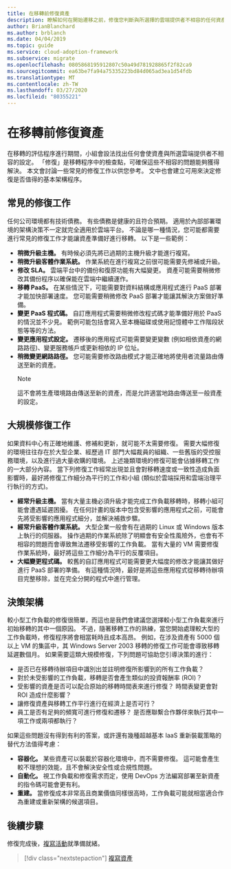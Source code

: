 ```yaml
---
title: 在移轉前修復資產
description: 瞭解如何在開始遷移之前，修復您判斷與所選擇的雲端提供者不相容的任何資產。
author: BrianBlanchard
ms.author: brblanch
ms.date: 04/04/2019
ms.topic: guide
ms.service: cloud-adoption-framework
ms.subservice: migrate
ms.openlocfilehash: 0805868195912807c50a49d781928865f2f82ca9
ms.sourcegitcommit: ea63be7fa94a75335223bd84d065ad3ea1d54fdb
ms.translationtype: MT
ms.contentlocale: zh-TW
ms.lasthandoff: 03/27/2020
ms.locfileid: "80355221"
---
```

# <a name="remediate-assets-prior-to-migration"></a>在移轉前修復資產

在移轉的評估程序進行期間，小組會設法找出任何會使資產與所選雲端提供者不相容的設定。 「修復」是移轉程序中的檢查點，可確保這些不相容的問題能夠獲得解決。 本文會討論一些常見的修復工作以供您參考。 文中也會建立可用來決定修復是否值得的基本架構程序。

## <a name="common-remediation-tasks"></a>常見的修復工作

任何公司環境都有技術債務。 有些債務是健康的且符合預期。 適用於內部部署環境的架構決策不一定就完全適用於雲端平台。 不論是哪一種情況，您可能都需要進行常見的修復工作才能讓資產準備好進行移轉。 以下是一些範例：

- **稍微升級主機。** 有時候必須先將已過期的主機升級才能進行複寫。
- **稍微升級客體作業系統。** 作業系統在進行複寫之前很可能需要先修補或升級。
- **修改 SLA。** 雲端平台中的備份和復原功能有大幅變更。 資產可能需要稍微修改其備份程序以確保能在雲端中繼續運作。
- **移轉 PaaS。** 在某些情況下，可能需要對資料結構或應用程式進行 PaaS 部署才能加快部署速度。 您可能需要稍微修改 PaaS 部署才能讓其解決方案做好準備。
- **變更 PaaS 程式碼。** 自訂應用程式需要稍微修改程式碼才能準備好用於 PaaS 的情況並不少見。 範例可能包括會寫入至本機磁碟或使用記憶體中工作階段狀態等等的方法。
- **變更應用程式設定。** 遷移後的應用程式可能需要變更變數 (例如相依資產的網路路徑)、變更服務帳戶或更新相依的 IP 位址。
- **稍微變更網路路徑。** 您可能需要修改路由模式才能正確地將使用者流量路由傳送至新的資產。
    > [!NOTE]
    > 這不會將生產環境路由傳送至新的資產，而是允許適當地路由傳送至一般資產的設定。

## <a name="large-scale-remediation-tasks"></a>大規模修復工作

如果資料中心有正確地維護、修補和更新，就可能不太需要修復。 需要大幅修復的環境往往存在於大型企業、經歷過 IT 部門大幅裁員的組織、一些舊版的受控服務環境，以及進行過大量收購的環境。 上述幾類環境的修復可能會佔據移轉工作的一大部分內容。 當下列修復工作經常出現並且會對移轉速度或一致性造成負面影響時，最好將修復工作細分為平行的工作和小組 (類似於雲端採用和雲端治理平行執行的方式)。

- **經常升級主機。** 當有大量主機必須升級才能完成工作負載移轉時，移轉小組可能會遭遇延遲困擾。 在任何計畫的版本中包含受影響的應用程式之前，可能會先將受影響的應用程式細分，並解決補救步驟。
- **經常升級客體作業系統。** 大型企業一般會有在過期的 Linux 或 Windows 版本上執行的伺服器。 操作過期的作業系統除了明顯會有安全性風險外，也會有不相容的問題而會導致無法遷移受影響的工作負載。 當有大量的 VM 需要修復作業系統時，最好將這些工作細分為平行的反覆項目。
- **大幅變更程式碼。** 較舊的自訂應用程式可能需要更大幅度的修改才能讓其做好進行 PaaS 部署的準備。 有這種情況時，最好是將這些應用程式從移轉待辦項目完整移除，並在完全分開的程式中進行管理。

## <a name="decision-framework"></a>決策架構

較小型工作負載的修復很簡單，而這也是我們會建議您選擇較小型工作負載來進行初始移轉的其中一個原因。 不過，隨著移轉工作的熟練，當您開始處理較大型的工作負載時，修復程序將會相當耗時且成本高昂。 例如，在涉及資產有 5000 個以上 VM 的集區中，其 Windows Server 2003 移轉的修復工作可能會導致移轉延遲數個月。 如果需要這類大規模修復，下列問題可協助您引導決策的進行：

- 是否已在移轉待辦項目中識別出並註明修復所影響到的所有工作負載？
- 對於未受影響的工作負載，移轉是否會產生類似的投資報酬率 (ROI)？
- 受影響的資產是否可以配合原始的移轉時間表來進行修復？ 時間表變更會對 ROI 造成什麼影響？
- 讓修復資產與移轉工作平行進行在經濟上是否可行？
- 員工是否有足夠的頻寬可進行修復和遷移？ 是否應聯繫合作夥伴來執行其中一項工作或兩項都執行？

如果這些問題沒有得到有利的答案，或許還有幾種超越基本 IaaS 重新裝載策略的替代方法值得考慮：

- **容器化。** 某些資產可以裝載於容器化環境中，而不需要修復。 這可能會產生較不理想的效能，且不會解決安全性或合規性問題。
- **自動化。** 視工作負載和修復需求而定，使用 DevOps 方法編寫部署至新資產的指令碼可能會更有利。
- **重建。** 當修復成本非常高且商業價值同樣很高時，工作負載可能就相當適合作為重建或重新架構的候選項目。

## <a name="next-steps"></a>後續步驟

修復完成後，[複寫活動](./replicate.md)就準備就緒。

> [!div class="nextstepaction"]
> [複寫資產](./replicate.md)
